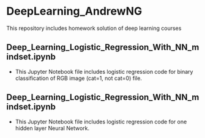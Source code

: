 # DeepLearning_AndrewNG
This repository includes homework solution of deep learning courses
## Deep_Learning_Logistic_Regression_With_NN_mindset.ipynb
- This Jupyter Notebook file includes logistic regression code for binary classification of RGB image (cat=1, not cat=0) file. 
## Deep_Learning_Logistic_Regression_With_NN_mindset.ipynb
- This Jupyter Notebook file includes logistic regression code for one hidden layer Neural Network.